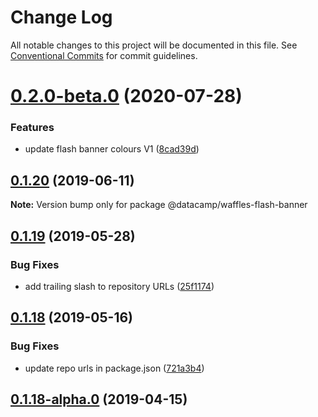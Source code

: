 # Change Log

All notable changes to this project will be documented in this file.
See [Conventional Commits](https://conventionalcommits.org) for commit guidelines.

# [0.2.0-beta.0](https://github.com/datacamp/design-system/compare/@datacamp/waffles-flash-banner@0.1.20...@datacamp/waffles-flash-banner@0.2.0-beta.0) (2020-07-28)


### Features

* update flash banner colours V1 ([8cad39d](https://github.com/datacamp/design-system/commit/8cad39d))





## [0.1.20](https://github.com/datacamp/design-system/compare/@datacamp/waffles-flash-banner@0.1.19...@datacamp/waffles-flash-banner@0.1.20) (2019-06-11)

**Note:** Version bump only for package @datacamp/waffles-flash-banner





## [0.1.19](https://github.com/datacamp-engineering/design-system/tree/master/packages/stylesheets/flash-banner/compare/@datacamp/waffles-flash-banner@0.1.18...@datacamp/waffles-flash-banner@0.1.19) (2019-05-28)


### Bug Fixes

* add trailing slash to repository URLs ([25f1174](https://github.com/datacamp-engineering/design-system/tree/master/packages/stylesheets/flash-banner/commit/25f1174))





## [0.1.18](https://github.com/datacamp-engineering/design-system/tree/master/packages/stylesheets/flash-banner/compare/@datacamp/waffles-flash-banner@0.1.18-alpha.0...@datacamp/waffles-flash-banner@0.1.18) (2019-05-16)


### Bug Fixes

* update repo urls in package.json ([721a3b4](https://github.com/datacamp-engineering/design-system/tree/master/packages/stylesheets/flash-banner/commit/721a3b4))





## [0.1.18-alpha.0](https://github.com/datacamp/design-system/compare/@datacamp/waffles-flash-banner@0.1.18-alpha.0...@datacamp/waffles-flash-banner@0.1.18-alpha.0) (2019-04-15)
